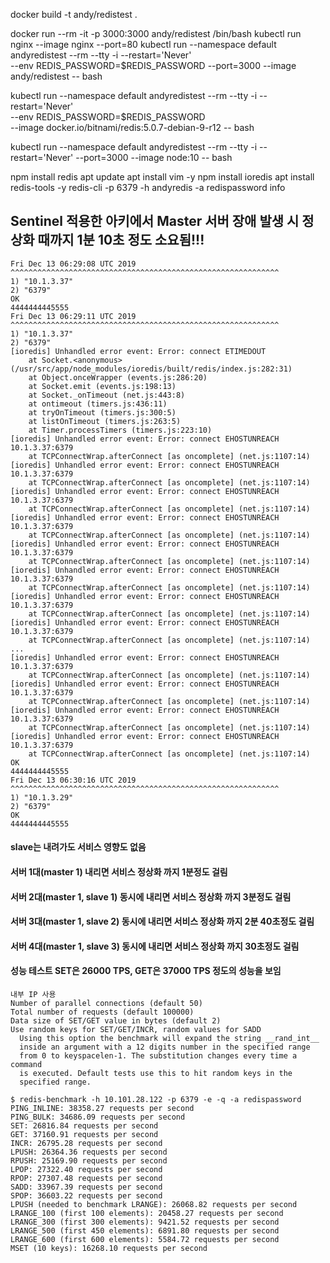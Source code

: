 docker build -t andy/redistest .

docker run --rm -it -p 3000:3000 andy/redistest /bin/bash
kubectl run nginx --image nginx --port=80
kubectl run --namespace default andyredistest --rm --tty -i --restart='Never' \
    --env REDIS_PASSWORD=$REDIS_PASSWORD --port=3000 --image andy/redistest -- bash

kubectl run --namespace default andyredistest --rm --tty -i --restart='Never' \
    --env REDIS_PASSWORD=$REDIS_PASSWORD \
   --image docker.io/bitnami/redis:5.0.7-debian-9-r12 -- bash

kubectl run --namespace default andyredistest --rm --tty -i --restart='Never' --port=3000 --image node:10 -- bash

npm install redis
apt update
apt install vim -y
npm install ioredis
apt install redis-tools -y
redis-cli -p 6379 -h andyredis -a redispassword info

## Sentinel 적용한 아키에서 Master 서버 장애 발생 시 정상화 때까지 1분 10초 정도 소요됨!!!

```text
Fri Dec 13 06:29:08 UTC 2019 ^^^^^^^^^^^^^^^^^^^^^^^^^^^^^^^^^^^^^^^^^^^^^^^^^^^^^^^^^^^^
1) "10.1.3.37"
2) "6379"
OK
4444444445555
Fri Dec 13 06:29:11 UTC 2019 ^^^^^^^^^^^^^^^^^^^^^^^^^^^^^^^^^^^^^^^^^^^^^^^^^^^^^^^^^^^^
1) "10.1.3.37"
2) "6379"
[ioredis] Unhandled error event: Error: connect ETIMEDOUT
    at Socket.<anonymous> (/usr/src/app/node_modules/ioredis/built/redis/index.js:282:31)
    at Object.onceWrapper (events.js:286:20)
    at Socket.emit (events.js:198:13)
    at Socket._onTimeout (net.js:443:8)
    at ontimeout (timers.js:436:11)
    at tryOnTimeout (timers.js:300:5)
    at listOnTimeout (timers.js:263:5)
    at Timer.processTimers (timers.js:223:10)
[ioredis] Unhandled error event: Error: connect EHOSTUNREACH 10.1.3.37:6379
    at TCPConnectWrap.afterConnect [as oncomplete] (net.js:1107:14)
[ioredis] Unhandled error event: Error: connect EHOSTUNREACH 10.1.3.37:6379
    at TCPConnectWrap.afterConnect [as oncomplete] (net.js:1107:14)
[ioredis] Unhandled error event: Error: connect EHOSTUNREACH 10.1.3.37:6379
    at TCPConnectWrap.afterConnect [as oncomplete] (net.js:1107:14)
[ioredis] Unhandled error event: Error: connect EHOSTUNREACH 10.1.3.37:6379
    at TCPConnectWrap.afterConnect [as oncomplete] (net.js:1107:14)
[ioredis] Unhandled error event: Error: connect EHOSTUNREACH 10.1.3.37:6379
    at TCPConnectWrap.afterConnect [as oncomplete] (net.js:1107:14)
[ioredis] Unhandled error event: Error: connect EHOSTUNREACH 10.1.3.37:6379
    at TCPConnectWrap.afterConnect [as oncomplete] (net.js:1107:14)
[ioredis] Unhandled error event: Error: connect EHOSTUNREACH 10.1.3.37:6379
    at TCPConnectWrap.afterConnect [as oncomplete] (net.js:1107:14)
[ioredis] Unhandled error event: Error: connect EHOSTUNREACH 10.1.3.37:6379
    at TCPConnectWrap.afterConnect [as oncomplete] (net.js:1107:14)
...
[ioredis] Unhandled error event: Error: connect EHOSTUNREACH 10.1.3.37:6379
    at TCPConnectWrap.afterConnect [as oncomplete] (net.js:1107:14)
[ioredis] Unhandled error event: Error: connect EHOSTUNREACH 10.1.3.37:6379
    at TCPConnectWrap.afterConnect [as oncomplete] (net.js:1107:14)
[ioredis] Unhandled error event: Error: connect EHOSTUNREACH 10.1.3.37:6379
    at TCPConnectWrap.afterConnect [as oncomplete] (net.js:1107:14)
[ioredis] Unhandled error event: Error: connect EHOSTUNREACH 10.1.3.37:6379
    at TCPConnectWrap.afterConnect [as oncomplete] (net.js:1107:14)
OK
4444444445555
Fri Dec 13 06:30:16 UTC 2019 ^^^^^^^^^^^^^^^^^^^^^^^^^^^^^^^^^^^^^^^^^^^^^^^^^^^^^^^^^^^^
1) "10.1.3.29"
2) "6379"
OK
4444444445555
```
#### slave는 내려가도 서비스 영향도 없음
#### 서버 1대(master 1) 내리면 서비스 정상화 까지 1분정도 걸림
#### 서버 2대(master 1, slave 1) 동시에 내리면 서비스 정상화 까지 3분정도 걸림
#### 서버 3대(master 1, slave 2) 동시에 내리면 서비스 정상화 까지 2분 40초정도 걸림
#### 서버 4대(master 1, slave 3) 동시에 내리면 서비스 정상화 까지 30초정도 걸림
#### 성능 테스트 SET은 26000 TPS, GET은 37000 TPS 정도의 성능을 보임
```text
내부 IP 사용
Number of parallel connections (default 50)
Total number of requests (default 100000)
Data size of SET/GET value in bytes (default 2)
Use random keys for SET/GET/INCR, random values for SADD
  Using this option the benchmark will expand the string __rand_int__
  inside an argument with a 12 digits number in the specified range
  from 0 to keyspacelen-1. The substitution changes every time a command
  is executed. Default tests use this to hit random keys in the
  specified range.

$ redis-benchmark -h 10.101.28.122 -p 6379 -e -q -a redispassword
PING_INLINE: 38358.27 requests per second
PING_BULK: 34686.09 requests per second
SET: 26816.84 requests per second
GET: 37160.91 requests per second
INCR: 26795.28 requests per second
LPUSH: 26364.36 requests per second
RPUSH: 25169.90 requests per second
LPOP: 27322.40 requests per second
RPOP: 27307.48 requests per second
SADD: 33967.39 requests per second
SPOP: 36603.22 requests per second
LPUSH (needed to benchmark LRANGE): 26068.82 requests per second
LRANGE_100 (first 100 elements): 20458.27 requests per second
LRANGE_300 (first 300 elements): 9421.52 requests per second
LRANGE_500 (first 450 elements): 6891.80 requests per second
LRANGE_600 (first 600 elements): 5584.72 requests per second
MSET (10 keys): 16268.10 requests per second
```

